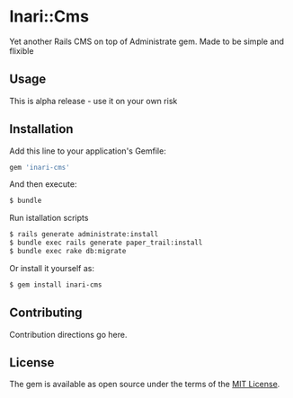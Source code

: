 # Inari::Cms
Yet another Rails CMS on top of Administrate gem. Made to be simple and flixible

## Usage
This is alpha release - use it on your own risk

## Installation
Add this line to your application's Gemfile:

```ruby
gem 'inari-cms'
```

And then execute:
```bash
$ bundle
```

Run istallation scripts
```bash
$ rails generate administrate:install
$ bundle exec rails generate paper_trail:install
$ bundle exec rake db:migrate
```

Or install it yourself as:
```bash
$ gem install inari-cms
```

## Contributing
Contribution directions go here.

## License
The gem is available as open source under the terms of the [MIT License](http://opensource.org/licenses/MIT).
